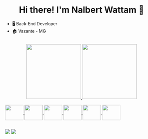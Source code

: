 <h1 align="center">
  Hi there! I'm Nalbert Wattam 👋
</h1>

- 🖥 Back-End Developer
- 🏠 Vazante - MG

##

<div align="center">
  <a href="https://github.com/Wattam">
  <img height="180em" src="https://github-readme-stats.vercel.app/api?username=wattam&show_icons=true&theme=radical&include_all_commits=true&count_private=true&hide_border=true&border_radius=true"/>
  <img height="180em" src="https://github-readme-stats.vercel.app/api/top-langs/?username=wattam&layout=compact&langs_count=7&theme=radical&hide_border=true&border_radius=true"/>
</div>

<div style="display: inline_block"><br>
  <img align="center" height="50" width="60" src="https://cdn.jsdelivr.net/gh/devicons/devicon/icons/java/java-original-wordmark.svg">
  <img align="center" height="50" width="60" src="https://cdn.jsdelivr.net/gh/devicons/devicon/icons/go/go-original-wordmark.svg">
  <img align="center" height="50" width="60" src="https://cdn.jsdelivr.net/gh/devicons/devicon/icons/spring/spring-original-wordmark.svg">
  <img align="center" height="50" width="60" src="https://cdn.jsdelivr.net/gh/devicons/devicon/icons/postgresql/postgresql-original-wordmark.svg">
  <img align="center" height="50" width="60" src="https://cdn.jsdelivr.net/gh/devicons/devicon/icons/mongodb/mongodb-original-wordmark.svg">
  <img align="center" height="50" width="60" src="https://cdn.jsdelivr.net/gh/devicons/devicon/icons/c/c-plain.svg">
</div>
  
##
  
<div>
  <a href = "https://www.linkedin.com/in/nalberwattam/" target="_blank"><img src="https://img.shields.io/badge/-LinkedIn-%230077B5?style=for-the-badge&logo=linkedin&logoColor=white"></a>
  <a href = "mailto:nalbertwattam@gmail.com"><img src="https://img.shields.io/badge/Gmail-D14836?style=for-the-badge&logo=gmail&logoColor=white"></a> 
</div>
